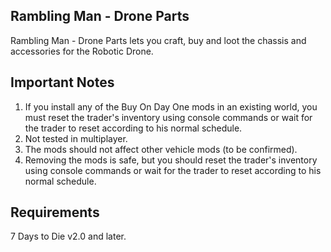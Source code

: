 ## Rambling Man - Drone Parts
Rambling Man - Drone Parts lets you craft, buy and loot the chassis and accessories for the Robotic Drone.

## Important Notes 
1. If you install any of the Buy On Day One mods in an existing world, you must reset the trader's inventory using console commands or wait for the trader to reset according to his normal schedule.
2. Not tested in multiplayer.
3. The mods should not affect other vehicle mods (to be confirmed).
4. Removing the mods is safe, but you should reset the trader's inventory using console commands or wait for the trader to reset according to his normal schedule.

## Requirements
 7 Days to Die v2.0 and later.